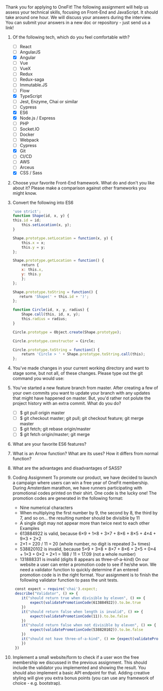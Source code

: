 Thank you for applying to OneFit!
The following assignment will help us assess your technical skills, focusing on
Front-End and JavaScript. It should take around one hour. We will discuss your
answers during the interview.
You can submit your answers in a new doc or repository - just send us a link!

1. Of the following tech, which do you feel comfortable with?
   - [ ] React
   - [ ] AngularJS
   - [x] Angular
   - [ ] Vue
   - [ ] VueX
   - [ ] Redux
   - [ ] Redux-saga
   - [ ] Immutable.JS
   - [ ] Flow
   - [x] TypeScript
   - [ ] Jest, Enzyme, Chai or similar
   - [ ] Cypress
   - [x] ES6
   - [x] Node.js / Express
   - [ ] PHP
   - [ ] Socket.IO
   - [ ] Docker
   - [ ] Webpack
   - [ ] Cypress
   - [x] Git
   - [ ] CI/CD
   - [ ] AWS
   - [ ] Arceus
   - [x] CSS / Sass

2. Choose your favorite Front-End framework. What do and don't you like about it?
Please make a comparison against other frameworks you might know.

3. Convert the following into ES6

   ```javascript
   'use strict'​;
   function​ ​Shape​(id, x, y) {
   ​this​.id = id;
       ​this​.setLocation(x, y);
   }

   Shape.prototype.setLocation = ​function​(x, y) {
       ​this​.x = x;
       ​this​.y = y;
   };

   Shape.prototype.getLocation = ​function​() {
       ​return​ {
       x: ​this​.x,
       y: ​this​.y
       };
   };

   Shape.prototype.toString = ​function​() {
   ​   return​ ​'Shape('​ + ​this​.id + ​')'​;
   };

   function​ ​Circle​(id, x, y, radius) {
       Shape.call(​this​, id, x, y);
       ​this​.radius = radius;
   }

   Circle.prototype = ​Object​.create(Shape.prototype);

   Circle.prototype.constructor = Circle;

   Circle.prototype.toString = ​function​() {
       ​return​ ​'Circle > '​ + Shape.prototype.toString.call(​this​);
   };
   ```

4. You've made changes in your current working directory and want to stage some,
but not all, of these changes. Please type out the git command you would use:

5. You've started a new feature branch from master. After creating a few of your own
commits you want to update your branch with any updates that might have
happened on master. But, you'd rather not polute the project history with an extra
commit. What do you do?
   - [ ] $ git pull origin master
   - [ ] $ git checkout master; git pull; git checkout feature;
   git merge master
   - [ ] $ git fetch; git rebase origin/master
   - [ ] $ git fetch origin/master; git merge

6. What are your favorite ES6 features?

7. What is an Arrow function? What are its uses? How it differs from normal
function?

8. What are the advantages and disadvantages of SASS?

9. Coding Assignment
   To promote our product, we have decided to launch a campaign where users can
   win a free year of OneFit membership. During Amsterdam marathon, we have
   runners participating with promotional codes printed on their shirt. One code is the
   lucky one!
   The promotion codes are generated in the following format:
      - Nine numerical characters
      - When multiplying the first number by 9, the second by 8, the third by 7, and so
      on... the resulting number should be divisible by 11
      - A single digit may not appear more than twice next to each other
      Examples
      - 613884922 is valid, because 6×9 + 1×8 + 3×7 + 8×6 + 8×5 + 4×4 + 9×3 + 2×2
      - 2×1 = 220 / 11 = 20 (whole number, no digit is repeated 3+ times)
      - 538820102 is invalid, because 5×9 + 3×8 + 8×7 + 8×6 + 2×5 + 0×4 + 1×3 +
      0×2 + 2×1 = 188 / 11 = 17.09 (not a whole number)
      - 131888331 is invalid (digits 8 appears as three-of-a-kind)
   On our website a user can enter a promotion code to see if he/she won. We need a
   validator function to quickly determine if an entered promotion code is in the right
   format. Your assignment is to finish the following validator function to pass the unit
   tests.

   ```javascript
    const​ expect = ​require​(​'chai'​).expect;
    describe(​"Validator"​, () => {
       it(​"should return true when divisible by eleven"​, () => {
           expect(validatePromotionCode(​613884922​)).to.be.true
       })
       it(​"should return false when length is invalid"​, () => {
           expect(validatePromotionCode(​11​)).to.be.false
       })
       it(​"should return false when not divisible by eleven"​, () => {
           expect(validatePromotionCode(​538820102​)).to.be.false
       })
       it(​"should not have three-of-a-kind"​, () => {expect(validatePromotionCode(​131888331​)).to.be.false
       })
    })
   ```

10. Implement a small website/form to check if a user won the free membership we
discussed in the previous assignment. This should include the validator you
implemented and showing the result. You should also implement a basic API
endpoint for that. Adding creative styling will give you extra bonus points (you can
use any framework of choice - e.g. bootstrap).